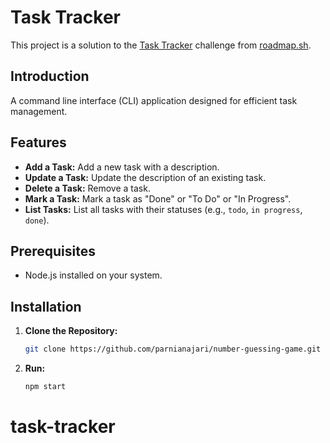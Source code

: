 # Task Tracker

This project is a solution to the [Task Tracker](https://roadmap.sh/projects/task-tracker) challenge from [roadmap.sh](https://roadmap.sh/projects).

## Introduction

A command line interface (CLI) application designed for efficient task management.

## Features

- **Add a Task:** Add a new task with a description.
- **Update a Task:** Update the description of an existing task.
- **Delete a Task:** Remove a task.
- **Mark a Task:** Mark a task as "Done" or "To Do" or "In Progress".
- **List Tasks:** List all tasks with their statuses (e.g., `todo`, `in progress`, `done`).

## Prerequisites

- Node.js installed on your system.

## Installation

1. **Clone the Repository:**

   ```bash
   git clone https://github.com/parnianajari/number-guessing-game.git
   ```

2. **Run:**

   ```bash
   npm start
   ```
# task-tracker
